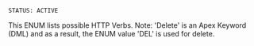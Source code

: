 `STATUS: ACTIVE`

This ENUM lists possible HTTP Verbs. Note: 'Delete' is an Apex Keyword (DML)
and as a result, the ENUM value 'DEL' is used for delete.
